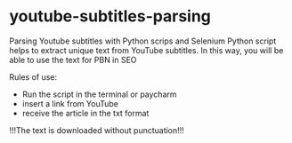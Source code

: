 # youtube-subtitles-parsing
Parsing Youtube subtitles with Python scrips and Selenium
Python script helps to extract unique text from YouTube subtitles. In this way, you will be able to use the text for PBN in SEO

Rules of use:

- Run the script in the terminal or paycharm
- insert a link from YouTube
- receive the article in the txt format

!!!The text is downloaded without punctuation!!!

